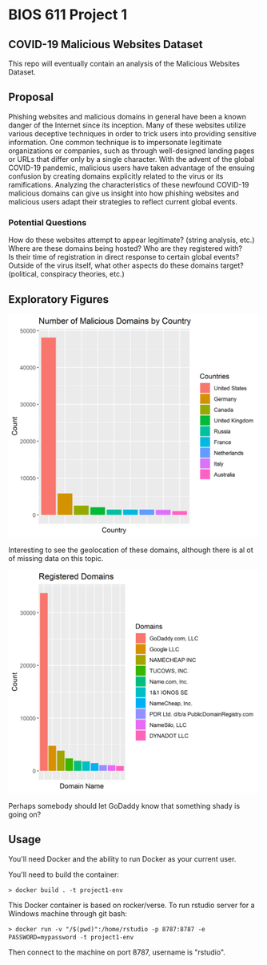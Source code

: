 BIOS 611 Project 1
====================

COVID-19 Malicious Websites Dataset
----------------------------------

This repo will eventually contain an analysis of the Malicious Websites Dataset. 

Proposal
--------
Phishing websites and malicious domains in general have been a known danger of the Internet since its inception. Many of these websites utilize various deceptive techniques in order to trick users
into providing sensitive information. One common technique is to impersonate legitimate organizations or companies, such as through well-designed landing pages or URLs that differ only by a single character.
With the advent of the global COVID-19 pandemic, malicious users have taken advantage of the ensuing confusion by creating domains explicitly related to the virus or its ramifications. Analyzing the characteristics
of these newfound COVID-19 malicious domains can give us insight into how phishing websites and malicious users adapt their strategies to reflect current global events.

### Potential Questions

How do these websites attempt to appear legitimate? (string analysis, etc.)  
Where are these domains being hosted? Who are they registered with?  
Is their time of registration in direct response to certain global events?  
Outside of the virus itself, what other aspects do these domains target? (political, conspiracy theories, etc.)

Exploratory Figures
-------------------
![](figures/domains_by_country.png)

Interesting to see the geolocation of these domains, although there is al ot of missing data on this topic.

![](figures/regdomains.png)

Perhaps somebody should let GoDaddy know that something shady is going on?

Usage
-----

You'll need Docker and the ability to run Docker as your current user.

You'll need to build the container:

    > docker build . -t project1-env
	
This Docker container is based on rocker/verse. To run rstudio server for a Windows machine through git bash:

    > docker run -v "/$(pwd)":/home/rstudio -p 8787:8787 -e PASSWORD=mypassword -t project1-env
    
Then connect to the machine on port 8787, username is "rstudio".